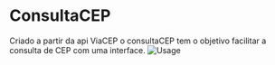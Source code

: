 # ConsultaCEP
Criado a partir da api ViaCEP o consultaCEP tem o objetivo facilitar a consulta de CEP com uma interface.
![Usage](https://user-images.githubusercontent.com/115724725/234434322-25c13979-8697-46f9-94d1-df0ebb8c5dd3.png)

